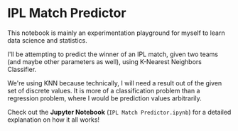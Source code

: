 # IPL Match Predictor

This notebook is mainly an experimentation playground for myself to learn data science and statistics.

I'll be attempting to predict the winner of an IPL match, given two teams (and maybe other parameters as well), using K-Nearest Neighbors Classifier.

We're using KNN because technically, I will need a result out of the given set of discrete values. It is more of a classification problem than a regression problem, where I would be prediction values arbitrarily.

Check out the <strong>Jupyter Notebook</strong> (`IPL Match Predictor.ipynb`) for a detailed explanation on how it all works!
